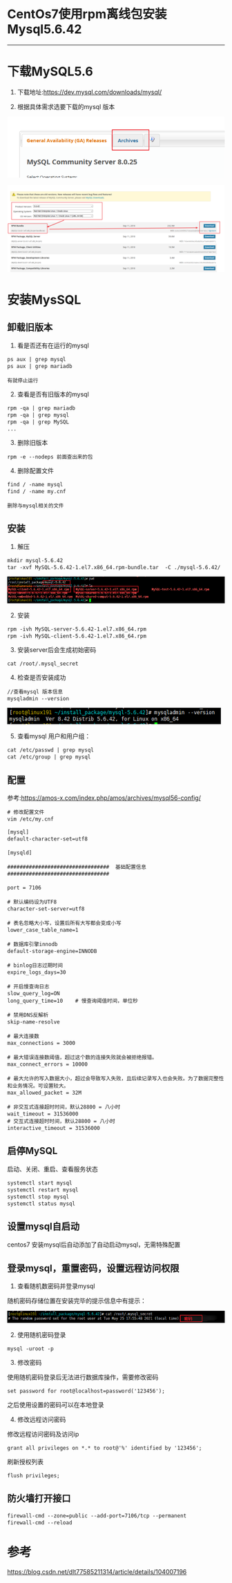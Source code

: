 #   CentOs7使用rpm离线包安装Mysql5.6.42

----

#   下载MySQL5.6
1.  下载地址:https://dev.mysql.com/downloads/mysql/

2.  根据具体需求选要下载的mysql 版本

![](../images/2021/05/20210526102201.png)

![](../images/2021/05/20210526102308.png)

#   安装MysSQL
##  卸载旧版本
1.  看是否还有在运行的mysql

```
ps aux | grep mysql
ps aux | grep mariadb

有就停止运行
```

2.  查看是否有旧版本的mysql

```
rpm -qa | grep mariadb
rpm -qa | grep mysql
rpm -qa | grep MySQL
...
```

3.  删除旧版本

```
rpm -e --nodeps 前面查出来的包
```

4.  删除配置文件

```
find / -name mysql
find / -name my.cnf

删除与mysql相关的文件
```


##  安装
1.  解压

```
mkdir mysql-5.6.42
tar -xvf MySQL-5.6.42-1.el7.x86_64.rpm-bundle.tar  -C ./mysql-5.6.42/
```

![](../images/2021/05/20210526103018.png)

2.  安装

```
rpm -ivh MySQL-server-5.6.42-1.el7.x86_64.rpm
rpm -ivh MySQL-client-5.6.42-1.el7.x86_64.rpm
```

3.  安装server后会生成初始密码

```
cat /root/.mysql_secret
```

4.  检查是否安装成功

```
//查看mysql 版本信息
mysqladmin --version
```

![](../images/2021/05/20210526103236.png)

5.  查看mysql 用户和用户组：

```
cat /etc/passwd | grep mysql
cat /etc/group | grep mysql 
```

##  配置

参考:https://amos-x.com/index.php/amos/archives/mysql56-config/

```
# 修改配置文件
vim /etc/my.cnf
```

```
[mysql]
default-character-set=utf8

[mysqld]

#################################  基础配置信息  #################################

port = 7106

# 默认编码设为UTF8
character-set-server=utf8

# 表名忽略大小写，设置后所有大写都会变成小写
lower_case_table_name=1

# 数据库引擎innodb
default-storage-engine=INNODB

# binlog日志过期时间
expire_logs_days=30

# 开启慢查询日志
slow_query_log=ON
long_query_time=10    # 慢查询阈值时间，单位秒

# 禁用DNS反解析
skip-name-resolve

# 最大连接数
max_connections = 3000

# 最大错误连接数阈值，超过这个数的连接失败就会被拒绝报错。
max_connect_errors = 10000

# 最大允许的写入数据大小，超过会导致写入失败，且后续记录写入也会失败。为了数据完整性和业务情况。可设置较大。
max_allowed_packet = 32M

# 非交互式连接超时时间，默认28800 = 八小时
wait_timeout = 31536000
# 交互式连接超时时间，默认28800 = 八小时
interactive_timeout = 31536000
```

##  启停MySQL
启动、关闭、重启、查看服务状态
```
systemctl start mysql
systemctl restart mysql
systemctl stop mysql
systemctl status mysql
```

##  设置mysql自启动
centos7 安装mysql后自动添加了自动启动mysql，无需特殊配置

##  登录mysql，重置密码，设置远程访问权限

1.  查看随机数密码并登录mysql

随机密码存储位置在安装完毕的提示信息中有提示：

![](../images/2021/05/20210526103507.png)

2.  使用随机密码登录

```
mysql -uroot -p
```

3.  修改密码

使用随机密码登录后无法进行数据库操作，需要修改密码

```
set password for root@localhost=password('123456');
```

之后使用设置的密码可以在本地登录

4.  修改远程访问密码

修改远程访问密码及访问ip
```
grant all privileges on *.* to root@'%' identified by '123456';
```

刷新授权列表
```
flush privileges;
```

##  防火墙打开接口
```
firewall-cmd --zone=public --add-port=7106/tcp --permanent 
firewall-cmd --reload
```

#   参考
https://blog.csdn.net/dlt77585211314/article/details/104007196
